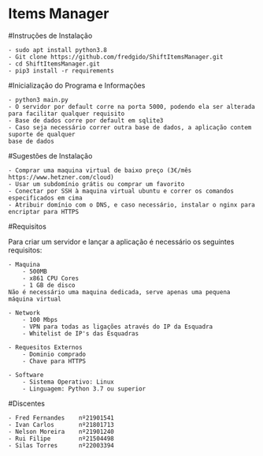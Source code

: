 # Items Manager

#Instruções de Instalação

    - sudo apt install python3.8
    - Git clone https://github.com/fredgido/ShiftItemsManager.git
    - cd ShiftItemsManager.git
    - pip3 install -r requirements

#Inicialização do Programa e Informações

    - python3 main.py
    - O servidor por default corre na porta 5000, podendo ela ser alterada 
    para facilitar qualquer requisito
    - Base de dados corre por default em sqlite3
    - Caso seja necessário correr outra base de dados, a aplicação contem suporte de qualquer 
    base de dados

#Sugestões de Instalação

    - Comprar uma maquina virtual de baixo preço (3€/mês https://www.hetzner.com/cloud)
    - Usar um subdomínio grátis ou comprar um favorito
    - Conectar por SSH à maquina virtual ubuntu e correr os comandos especificados em cima
    - Atribuir domínio com o DNS, e caso necessário, instalar o nginx para encriptar para HTTPS

#Requisitos

Para criar um servidor e lançar a aplicação é necessário os seguintes requisitos:
   
    - Maquina 
        - 500MB 
        - x861 CPU Cores
        - 1 GB de disco
    Não é necessário uma maquina dedicada, serve apenas uma pequena máquina virtual

    - Network
        - 100 Mbps
        - VPN para todas as ligações através do IP da Esquadra
        - Whitelist de IP's das Esquadras

    - Requesitos Externos
        - Dominio comprado
        - Chave para HTTPS

    - Software
        - Sistema Operativo: Linux
        - Linguagem: Python 3.7 ou superior
        
#Discentes
    
    - Fred Fernandes    nº21901541
    - Ivan Carlos       nº21801713
    - Nelson Moreira    nº21901240
    - Rui Filipe        nº21504498
    - Silas Torres      nº22003394        
